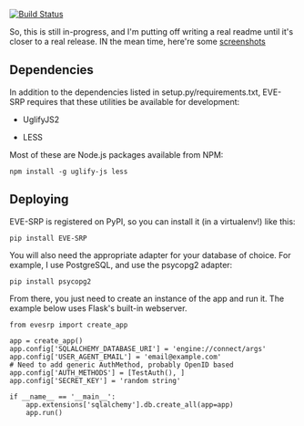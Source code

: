 [![Build Status](https://travis-ci.org/paxswill/evesrp.svg?branch=master)](https://travis-ci.org/paxswill/evesrp)

So, this is still in-progress, and I'm putting off writing a real readme until
it's closer to a real release. IN the mean time, here're some
[screenshots][screens]

[screens]: http://imgur.com/a/3IEQC

## Dependencies

In addition to the dependencies listed in setup.py/requirements.txt, EVE-SRP
requires that these utilities be available for development:

* UglifyJS2

* LESS

Most of these are Node.js packages available from NPM:

    npm install -g uglify-js less

## Deploying

EVE-SRP is registered on PyPI, so you can install it (in a virtualenv!) like
this:

    pip install EVE-SRP

You will also need the appropriate adapter for your database of choice. For
example, I use PostgreSQL, and use the psycopg2 adapter:

    pip install psycopg2

From there, you just need to create an instance of the app and run it. The
example below uses Flask's built-in webserver.

    from evesrp import create_app
    
    app = create_app()
    app.config['SQLALCHEMY_DATABASE_URI'] = 'engine://connect/args'
    app.config['USER_AGENT_EMAIL'] = 'email@example.com'
    # Need to add generic AuthMethod, probably OpenID based
    app.config['AUTH_METHODS'] = [TestAuth(), ]
    app.config['SECRET_KEY'] = 'random string'
    
    if __name__ == '__main__':
        app.extensions['sqlalchemy'].db.create_all(app=app)
        app.run()
